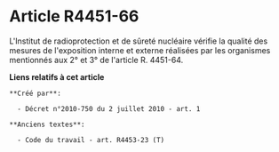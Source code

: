 # Article R4451-66

L'Institut de radioprotection et de sûreté nucléaire vérifie la qualité des mesures de l'exposition interne et externe
réalisées par les organismes mentionnés aux 2° et 3° de l'article R. 4451-64.

**Liens relatifs à cet article**

	**Créé par**:

	  - Décret n°2010-750 du 2 juillet 2010 - art. 1

	**Anciens textes**:

	  - Code du travail - art. R4453-23 (T)
